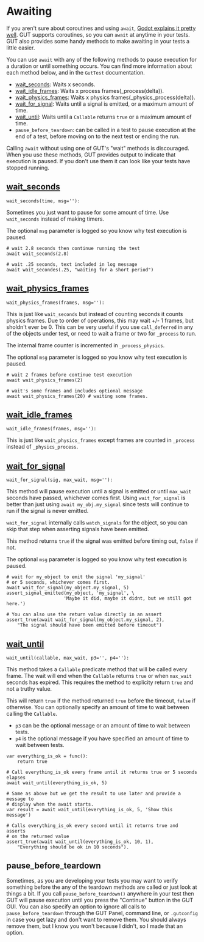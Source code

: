 # Awaiting
If you aren't sure about coroutines and using `await`, [Godot explains it pretty well](https://docs.godotengine.org/en/stable/tutorials/scripting/gdscript/gdscript_basics.html#awaiting-for-signals-or-coroutines).  GUT supports coroutines, so you can `await` at anytime in your tests.  GUT also provides some handy methods to make awaiting in your tests a little easier.

You can use `await` with any of the following methods to pause execution for a duration or until something occurs.  You can find more information about each method below, and in the `GutTest` documentation.
 * <a href="class_ref/class_guttest.html#class-guttest-method-wait-seconds">wait_seconds</a>:  Waits x seconds.
 * <a href="class_ref/class_guttest.html#class-guttest-method-wait-idle-frames">wait_idle_frames</a>:  Waits x process frames(_process(delta)).
 * <a href="class_ref/class_guttest.html#class-guttest-method-wait-physics-frames">wait_physics_frames</a>:  Waits x physics frames(_physics_process(delta)).
 * <a href="class_ref/class_guttest.html#class-guttest-method-wait-for-signal">wait_for_signal</a>:  Waits until a signal is emitted, or a maximum amount of time.
 * <a href="class_ref/class_guttest.html#class-guttest-method-wait-until">wait_until</a>:   Waits until a `Callable` returns `true` or a maximum amount of time.
 * `pause_before_teardown`:  can be called in a test to pause execution at the end of a test, before moving on to the next test or ending the run.

Calling `await` without using one of GUT's "wait" methods is discouraged.  When you use these methods, GUT provides output to indicate that execution is paused.  If you don't use them it can look like your tests have stopped running.


## <a href="class_ref/class_guttest.html#class-guttest-method-wait-seconds">wait_seconds</a>
``` gdscript
wait_seconds(time, msg=''):
```
Sometimes you just want to pause for some amount of time.  Use `wait_seconds` instead of making timers.

The optional `msg` parameter is logged so you know why test execution is paused.
``` gdscript
# wait 2.8 seconds then continue running the test
await wait_seconds(2.8)

# wait .25 seconds, text included in log message
await wait_secondes(.25, "waiting for a short period")
```

## <a href="class_ref/class_guttest.html#class-guttest-method-wait-physics-frames">wait_physics_frames</a>
``` gdscript
wait_physics_frames(frames, msg=''):
```

This is just like `wait_seconds` but instead of counting seconds it counts physics frames.  Due to order of operations, this may wait +/- 1 frames, but sholdn't ever be 0.  This can be very useful if you use `call_deferred` in any of the objects under test, or need to wait a frame or two for `_process` to run.

The internal frame counter is incremented in `_process_physics`.

The optional `msg` parameter is logged so you know why test execution is paused.
``` gdscript
# wait 2 frames before continue test execution
await wait_physics_frames(2)

# wait's some frames and includes optional message
await wait_physics_frames(20) # waiting some frames.
```

## <a href="class_ref/class_guttest.html#class-guttest-method-wait-idle-frames">wait_idle_frames</a>
``` gdscript
wait_idle_frames(frames, msg=''):
```

This is just like `wait_physics_frames` except frames are counted in `_process` instead of `_physics_process`.


## <a href="class_ref/class_guttest.html#class-guttest-method-wait-for-signal">wait_for_signal</a>
``` gdscript
wait_for_signal(sig, max_wait, msg=''):
```
This method will pause execution until a signal is emitted or until `max_wait` seconds have passed, whichever comes first.  Using `wait_for_signal` is better than just using `await my_obj.my_signal` since tests will continue to run if the signal is never emitted.

`wait_for_signal` internally calls `watch_signals` for the object, so you can skip that step when asserting signals have been emitted.

This method returns `true` if the signal was emitted before timing out, `false` if not.

The optional `msg` parameter is logged so you know why test execution is paused.
``` gdscript
# wait for my_object to emit the signal 'my_signal'
# or 5 seconds, whichever comes first.
await wait_for_signal(my_object.my_signal, 5)
assert_signal_emitted(my_object, 'my_signal', \
                     'Maybe it did, maybe it didnt, but we still got here.')

# You can also use the return value directly in an assert
assert_true(await wait_for_signal(my_object.my_signal, 2),
	"The signal should have been emitted before timeout")
```


## <a href="class_ref/class_guttest.html#class-guttest-method-wait-until">wait_until</a>
``` gdscript
wait_until(callable, max_wait, p3='', p4=''):
```
This method takes a `Callable` predicate method that will be called every frame.  The wait will end when the `Callable` returns `true` or when `max_wait` seconds has expired.  This requires the method to explicity return `true` and not a truthy value.

This will return `true` if the method returned `true` before the timeout, `false` if otherwise.  You can optionally specify an amount of time to wait between calling the `Callable`.

* `p3` can be the optional message or an amount of time to wait between tests.
* `p4` is the optional message if you have specified an amount of time to wait between tests.

``` gdscript
var everything_is_ok = func():
	return true

# Call everything_is_ok every frame until it returns true or 5 seconds elapses
await wait_until(everything_is_ok, 5)

# Same as above but we get the result to use later and provide a message to
# display when the await starts.
var result = await wait_until(everything_is_ok, 5, 'Show this message')

# Calls everything_is_ok every second until it returns true and asserts
# on the returned value
assert_true(await wait_until(everything_is_ok, 10, 1),
	"Everything should be ok in 10 seconds").
```

## pause_before_teardown
Sometimes, as you are developing your tests you may want to verify something before the any of the teardown methods are called or just look at things a bit.  If you call `pause_before_teardown()` anywhere in your test then GUT will pause execution until you press the "Continue" button in the GUT GUI.  You can also specify an option to ignore all calls to `pause_before_teardown` through the GUT Panel, command line, or `.gutconfig` in case you get lazy and don't want to remove them.  You should always remove them, but I know you won't because I didn't, so I made that an option.